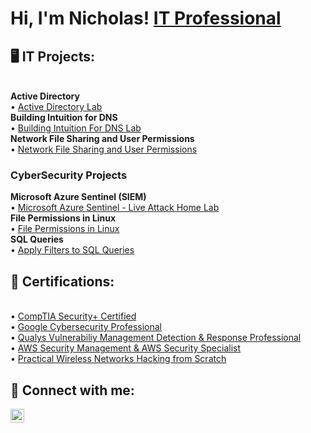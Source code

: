<h1>Hi, I'm Nicholas! <a href="https://www.linkedin.com/in/nicholas-d-hudson/">IT Professional</a></h1>

<h2> 🖥️ IT Projects:</h2>
<br/><b>Active Directory</b>
<br/>• <a href="https://github.com/NicholasHudsonIT/Active-Directory-Home-Lab">Active Directory Lab</a>
<br/><b>Building Intuition for DNS</b>
<br/>• <a href="https://github.com/NicholasHudsonIT/Building-Intuition-For-DNS-Lab">Building Intuition For DNS Lab</a>
<br/><b>Network File Sharing and User Permissions</b>
<br/>• <a href="https://github.com/NicholasHudsonIT/Network-File-Sharing-and-Permissions">Network File Sharing and User Permissions</a>

<h3> CyberSecurity Projects</h3>
<b>Microsoft Azure Sentinel (SIEM)</b>
<br/>• <a href="https://github.com/NicholasHudsonIT/Azure-Sentinel">Microsoft Azure Sentinel - Live Attack Home Lab</a>
<br/><b>File Permissions in Linux</b>
<br/>• <a href="https://github.com/NicholasHudsonIT/File-Permissions-in-Linux.git">File Permissions in Linux</a>
<br/><b>SQL Queries</b>
<br/>• <a href="https://github.com/NicholasHudsonIT/Apply-Filters-to-SQL-Queries.git">Apply Filters to SQL Queries</a>



<h2> 📄 Certifications:</h2>
<br/>• <a href="https://drive.google.com/file/d/1MCfS9IenfWcof9CtvIJsWm7n9pCJ_rhe/view?usp=sharing">CompTIA Security+ Certified</a>
<br/>• <a href="https://drive.google.com/file/d/1MCfS9IenfWcof9CtvIJsWm7n9pCJ_rhe/view?usp=sharing">Google Cybersecurity Professional</a>
<br/>• <a href="https://drive.google.com/file/d/1ER0vGQ_RcGd8_Pld8xU29nBGlVxseUKp/view?usp=sharing">Qualys Vulnerabiliy Management Detection & Response Professional</a>
<br/>• <a href="https://drive.google.com/file/d/1GSVRR1vmYLQpX61XKr78VwlpelkFiZxK/view?usp=drivesdk">AWS Security Management & AWS Security Specialist</a>
<br/>• <a href="https://drive.google.com/file/d/1W0mAIRXWbGmBrsCudrR_2XXoGrk56zLe/view?usp=sharing">Practical Wireless Networks Hacking from Scratch</a>


<h2> 🤳 Connect with me:</h2>

[<img align="left" alt="Nicholas Hudson | LinkedIn" width="22px" src="https://cdn.jsdelivr.net/npm/simple-icons@v3/icons/linkedin.svg" />][linkedin]


[linkedin]: https://www.linkedin.com/in/nicholas-d-hudson/

<!--

Here are some ideas to get you started:

- 🔭 I’m currently working on ...
- 🌱 I’m currently learning ...
- 👯 I’m looking to collaborate on ...
- 🤔 I’m looking for help with ...
- 💬 Ask me about ...
- 📫 How to reach me: ...
- 😄 Pronouns: ...
- ⚡ Fun fact: ...
-->
